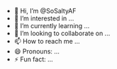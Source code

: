 - 👋 Hi, I’m @SoSaltyAF
- 👀 I’m interested in ...
- 🌱 I’m currently learning ...
- 💞️ I’m looking to collaborate on ...
- 📫 How to reach me ...
- 😄 Pronouns: ...
- ⚡ Fun fact: ...

<!---
SoSaltyAF is exactly that. Gacha game ruin me. So salty. Ew
--->
